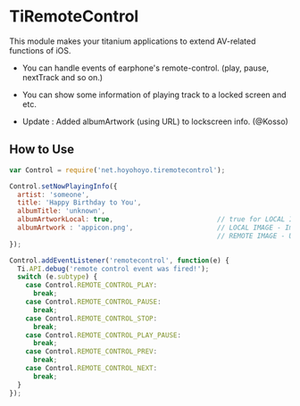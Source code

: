 TiRemoteControl
====

This module makes your titanium applications to extend AV-related functions of iOS.

- You can handle events of earphone's remote-control. (play, pause, nextTrack and so on.)
- You can show some information of playing track to a locked screen and etc.

- Update : Added albumArtwork (using URL) to lockscreen info. (@Kosso)

How to Use
----

```javascript
var Control = require('net.hoyohoyo.tiremotecontrol');

Control.setNowPlayingInfo({
  artist: 'someone',
  title: 'Happy Birthday to You',
  albumTitle: 'unknown',
  albumArtworkLocal: true,                          // true for LOCAL IMAGE false for REMOTE IMAGE
  albumArtwork : 'appicon.png',                     // LOCAL IMAGE - Image Name (eg: 'appicon.png') inside resources folder 
                                                    // REMOTE IMAGE - URL (eg: http://an.image.url)
});

Control.addEventListener('remotecontrol', function(e) {
  Ti.API.debug('remote control event was fired!');
  switch (e.subtype) {
    case Control.REMOTE_CONTROL_PLAY:
      break;
    case Control.REMOTE_CONTROL_PAUSE:
      break;
    case Control.REMOTE_CONTROL_STOP:
      break;
    case Control.REMOTE_CONTROL_PLAY_PAUSE:
      break;
    case Control.REMOTE_CONTROL_PREV:
      break;
    case Control.REMOTE_CONTROL_NEXT:
      break;
  }
});
```
